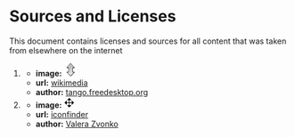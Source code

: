 # Sources and Licenses

This document contains licenses and sources for all content that was taken from elsewhere on the internet

1. 
	* **image:** ![up-down arrow](images/updown.png) 
	* **url:** [wikimedia](https://commons.wikimedia.org/wiki/File:LibreOffice_3.4_tango_icon_lc_arrowshapes.up-down-arrow.png)
	* **author:** [tango.freedesktop.org](http://tango.freedesktop.org/)
2. 
	* **image:** ![drag](images/drag.png)
	* **url:** [iconfinder](https://www.iconfinder.com/icons/103039/arrow_cursor_drag_icon#size=26)
	* **author:** [Valera Zvonko](https://www.iconfinder.com/happyiconstudio)
